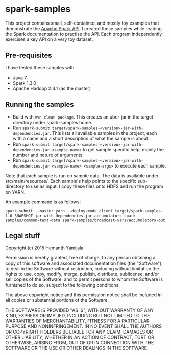 # spark-samples
This project contains small, self-contained, and mostly toy examples that demonstrate the [Apache Spark API](https://spark.apache.org/).
I created these samples while reading the Spark documentation to practise the API. Each program independently exercises a key API on a very toy dataset.

## Pre-requisites
I have tested these samples with
* Java 7
* Spark 1.3.0
* Apache Hadoop 2.4.1 (as the master)

## Running the samples
* Build with `mvn clean package`. This creates an uber-jar in the target directory under spark-samples home.
* Run `spark-submit target/spark-samples-<version>-jar-with-dependencies.jar`. This lists all available samples in the project, each with a name and a short description of what the sample is about.
* Run `spark-submit target/spark-samples-<version>-jar-with-dependencies.jar <sample-name>` to get sample specific help, mainly the number and nature of arguments.
* Run `spark-submit target/spark-samples-<version>-jar-with-dependencies.jar <sample-name> <sample-args>` to execute each sample.

Note that each sample is run on sample data. The data is available under src/main/resources/<sub-directory>. Each sample's help points to the specific sub-directory to use as input.
I copy these files onto HDFS and run the program on YARN.

An example command is as follows:
```
spark-submit --master yarn --deploy-mode client target/spark-samples-1.0-SNAPSHOT-jar-with-dependencies.jar accumulators spark-samples/common-text-data spark-samples/broadcast-vars/accumulators-out
```
## Legal stuff
Copyright (c) 2015 Hemanth Yamijala

Permission is hereby granted, free of charge, to any person obtaining a copy of this software and associated documentation files (the "Software"), to deal in the Software without restriction, including without limitation the rights to use, copy, modify, merge, publish, distribute, sublicense, and/or sell copies of the Software, and to permit persons to whom the Software is furnished to do so, subject to the following conditions:

The above copyright notice and this permission notice shall be included in all copies or substantial portions of the Software.

THE SOFTWARE IS PROVIDED "AS IS", WITHOUT WARRANTY OF ANY KIND, EXPRESS OR IMPLIED, INCLUDING BUT NOT LIMITED TO THE WARRANTIES OF MERCHANTABILITY, FITNESS FOR A PARTICULAR PURPOSE AND NONINFRINGEMENT. IN NO EVENT SHALL THE AUTHORS OR COPYRIGHT HOLDERS BE LIABLE FOR ANY CLAIM, DAMAGES OR OTHER LIABILITY, WHETHER IN AN ACTION OF CONTRACT, TORT OR OTHERWISE, ARISING FROM, OUT OF OR IN CONNECTION WITH THE SOFTWARE OR THE USE OR OTHER DEALINGS IN THE SOFTWARE.
